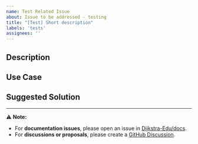 ```yaml
---
name: Test Related Issue
about: Issue to be addressed - testing
title: "[Test] Short description"
labels: 'tests'
assignees: ''
---
```


## Description
<!-- Describe the test you'd like to implement -->

## Use Case
<!-- Why is this test useful? Who does it help? -->

## Suggested Solution
<!-- How might this test be implemented? -->

---

⚠️ **Note:**  
- For **documentation issues**, please open an issue in [Dijkstra-Edu/docs](https://github.com/Dijkstra-Edu/docs).  
- For **discussions or proposals**, please create a [GitHub Discussion](../../discussions).
